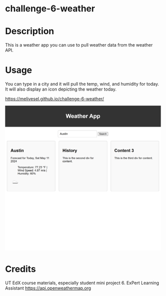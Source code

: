 # challenge-6-weather
# Description

This is a weather app you can use to pull weather data from the weather API. 

# Usage

You can type in a city and it will pull the temp, wind, and humidity for today. It will also display an icon depicting the weather today. 

https://melivesel.github.io/challenge-6-weather/


![alt text](./assets/images/screenshot6.png)

# Credits
UT EdX course materials, especially student mini project 6. 
ExPert Learning Assistant
https://api.openweathermap.org
